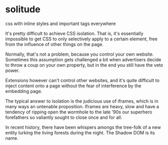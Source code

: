 solitude
========

css with inline styles and important tags everywhere


It's pretty difficult to achieve CSS isolation. That is, it's essentially impossible to get CSS to only selectively apply to a certain element, free from the influence of other things on the page. 

Normally, that's not a problem, because you control your own website. Sometimes this assumption gets challenged a bit when advertisers decide to throw a coup on your own property, but in the end you still have the veto power.

Extensions however can't control other websites, and it's quite difficult to inject content onto a page without the fear of interference by the embedding page. 

The typical answer to isolation is the judicious use of iframes, which is in many ways an untenable proposition. Iframes are heavy, slow and have a tendency of ripping open the wormhole to the late '90s our superhero forefathers so valiantly sought to close once and for all. 

In recent history, there have been whispers amongs the tree-folk of a new entity lurking the living forests during the night. The Shadow DOM is its name. 

